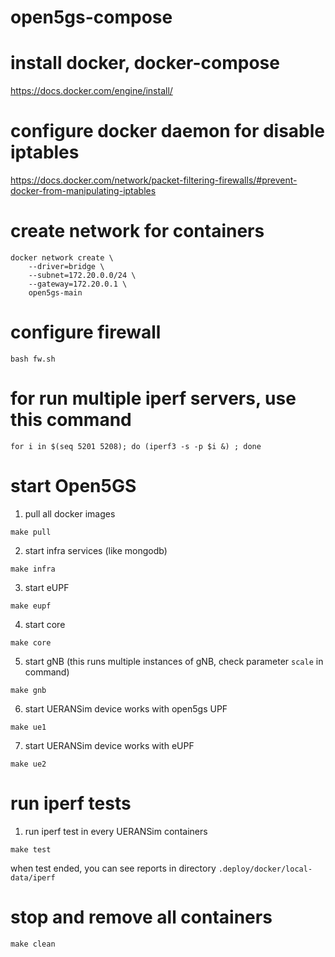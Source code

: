 # open5gs-compose

# install docker, docker-compose

https://docs.docker.com/engine/install/

# configure docker daemon for disable iptables

https://docs.docker.com/network/packet-filtering-firewalls/#prevent-docker-from-manipulating-iptables

# create network for containers

```
docker network create \
    --driver=bridge \
    --subnet=172.20.0.0/24 \
    --gateway=172.20.0.1 \
    open5gs-main
```

# configure firewall

`bash fw.sh`

# for run multiple iperf servers, use this command

`for i in $(seq 5201 5208); do (iperf3 -s -p $i &) ; done`

# start Open5GS

1. pull all docker images

`make pull`

2. start infra services (like mongodb)

`make infra`

3. start eUPF

`make eupf`

4. start core

`make core`

5. start gNB (this runs multiple instances of gNB, check parameter `scale` in command)

`make gnb`

6. start UERANSim device works with open5gs UPF

`make ue1`

7. start UERANSim device works with eUPF

`make ue2`

# run iperf tests

1. run iperf test in every UERANSim containers

`make test`

when test ended, you can see reports in directory `.deploy/docker/local-data/iperf`

# stop and remove all containers

`make clean`
